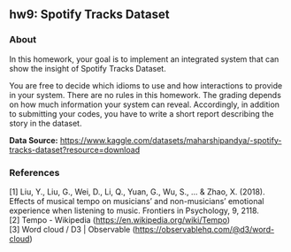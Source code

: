 ## hw9: Spotify Tracks Dataset

### About
In this homework, your goal is to implement an integrated system that can show the insight of Spotify Tracks Dataset.

You are free to decide which idioms to use and how interactions to provide in your system. There are no rules in this homework. The grading depends on how much information your system can reveal. Accordingly, in addition to submitting your codes, you have to write a short report describing the story in the dataset.

**Data Source:** https://www.kaggle.com/datasets/maharshipandya/-spotify-tracks-dataset?resource=download

### References
[1] Liu, Y., Liu, G., Wei, D., Li, Q., Yuan, G., Wu, S., ... & Zhao, X. (2018). Effects of musical tempo on musicians’ and non-musicians’ emotional experience when listening to music. Frontiers in Psychology, 9, 2118.
<br>
[2] Tempo - Wikipedia (https://en.wikipedia.org/wiki/Tempo)
<br>
[3] Word cloud / D3 | Observable (https://observablehq.com/@d3/word-cloud)